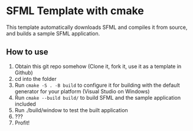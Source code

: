 # SFML Template with cmake

This template automatically downloads SFML and compiles it from source, and builds a sample SFML application.

## How to use

1. Obtain this git repo somehow (Clone it, fork it, use it as a template in Github)
2. cd into the folder
3. Run `cmake -S . -B build` to configure it for building with the default generator for your platform (Visual Studio on Windows)
4. Run `cmake --build build/` to build SFML and the sample application included
5. Run ./build/window to test the built application
6. ???
7. Profit!
